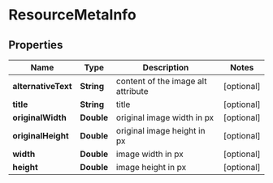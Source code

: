 

# ResourceMetaInfo


## Properties

| Name | Type | Description | Notes |
|------------ | ------------- | ------------- | -------------|
|**alternativeText** | **String** | content of the image alt attribute |  [optional] |
|**title** | **String** | title |  [optional] |
|**originalWidth** | **Double** | original image width in px |  [optional] |
|**originalHeight** | **Double** | original image height in px |  [optional] |
|**width** | **Double** | image width in px |  [optional] |
|**height** | **Double** | image height in px |  [optional] |




